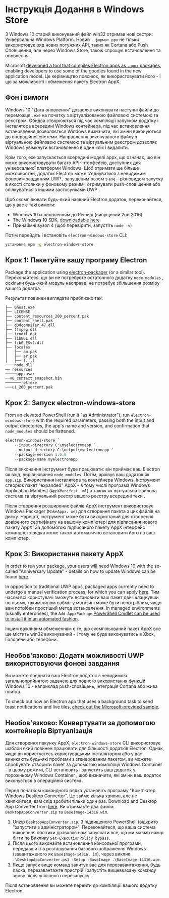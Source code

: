 # Інструкція Додання в Windows Store

З Windows 10 старий виконуваний файл win32 отримав нові сестри: Універсальна Windows Platform. Новий `. формат ppx` не тільки використовує ряд нових потужних API, таких як Cortana або Push Сповіщення, але через Windows Store, також спрощує встановлення та оновлення.

Microsoft [developed a tool that compiles Electron apps as `.appx` packages][electron-windows-store], enabling developers to use some of the goodies found in the new application model. Це керівництво пояснює, як використовувати його - і що за можливості і обмеження пакету Electron AppX.

## Фон і вимоги

Windows 10 "Дата оновлення" дозволяє виконувати наступні файли до переможця `.exe` на початку з віртуалізованою файловою системою та реєстром. Обидва створюються під час компіляції запуском додатку і інсталятора всередині Windows контейнера, під час встановлення встановлення дозволяється Windows визначити, які зміни виконуються до операційної системи. Направлення виконуваного файлу з віртуальною файловою системою та віртуальним реєстром дозволяє Windows увімкнути встановлення в один клік і видалити.

Крім того, exe запускається всередині моделі appx, що означає, що він може використовувати багато API-інтерфейсів, доступних для універсальної платформи Windows. Щоб отримати ще більше можливостей, додаток Electron може з'єднуватися з невидимим фоновим завданням UWP , запущеним разом з `exe` - різновидом запуску в якості стоянки у фоновому режимі, отримувати push-сповіщення або спілкуватися з іншими застосунками UWP .

Щоб скомпілювати будь-який наявний Electron додаток, переконайтеся, що у вас є такі вимоги:

* Windows 10 із оновленням до Річниці (випущений 2nd 2016)
* The Windows 10 SDK, [downloadable here][windows-sdk]
* Принаймні вузол 4 (щоб перевірити, запустіть `node -v`)

Потім перейдіть і встановіть `electron-windows-store` CLI:

```sh
установка npm -g electron-windows-store
```

## Крок 1: Пакетуйте вашу програму Electron

Package the application using [electron-packager][electron-packager] (or a similar tool). Переконайтеся, що ви не потребуєте остаточного додатку `node_modules` , оскільки будь-який модуль насправді не потребує збільшення розміру вашого додатка.

Результат повинен виглядати приблизно так:

```plaintext
├── Ghost.exe
├── LICENSE
├── content_resources_200_percent.pak
├── content_shell.pak
├── d3dcompiler_47.dll
├── ffmpeg.dll
├── icudtl.dat
├── libEGL.dll
├── libGLESv2.dll
├── locales
│   ├── am.pak
│   ├── ar.pak
│   ├── [...]
────node.dll
── resources
─────app.asar
──v8_context_snapshot.bin
───────rel.exe
───ui_200_percent.pak
```

## Крок 2: Запуск electron-windows-store

From an elevated PowerShell (run it "as Administrator"), run `electron-windows-store` with the required parameters, passing both the input and output directories, the app's name and version, and confirmation that `node_modules` should be flattened.

```powershell
electron-windows-store `
    --input-directory C:\myelectronapp `
    --output-directory C:\output\myelectronapp `
    --package-version 1.0.0 `
    --package-name myelectronapp
```

Після виконання інструмент буде працювати: він приймає ваш Electron як вхід, вирівнювання `node_modules`. Потім, архівує ваш додаток як `app.zip`. Використання інсталятора та контейнера Windows, інструмент створює пакет "expanded" AppX - в тому числі програма Windows Application Manifest (`AppXManifest. ml`) а також як віртуальна файлова система та віртуальний реєстр вашого реєстру всередині теки .

Після створення розширених файлів AppX інструмент використовує Windows Packager (`MakeAppx. xe`) для створення пакета з цих файлів на диску. Нарешті, інструмент може бути використаний для створення довіреного сертифікату на вашому комп'ютері для підписання нового пакету AppX. За допомогою підписаного пакету AppX інтерфейс командного рядка може також автоматично встановити його на ваш комп'ютер.

## Крок 3: Використання пакету AppX

In order to run your package, your users will need Windows 10 with the so-called "Anniversary Update" - details on how to update Windows can be found [here][how-to-update].

In opposition to traditional UWP apps, packaged apps currently need to undergo a manual verification process, for which you can apply [here][centennial-campaigns]. Тим часом всі користувачі зможуть встановити ваш пакет двічі клацнувши по ньому, таким чином сабміт у магазині може бути непотрібним, якщо вам потрібен простіший метод встановлення. In managed environments (usually enterprises), the `Add-AppxPackage` [PowerShell Cmdlet can be used to install it in an automated fashion][add-appxpackage].

Іншим важливим обмеженням є те, що скомпільований пакет AppX все ще містить win32 виконуваний - і тому не буде виконуватись в Xbox, Гололени або телефони.

## Необов'язково: Додати можливості UWP використовуючи фонові завдання
Ви можете поєднати ваш Electron додаток з невидимою загальноприйнятою задачею для повного використання функцій Windows 10 - наприклад push-сповіщень, Інтеграція Cortana або жива плитка.

To check out how an Electron app that uses a background task to send toast notifications and live tiles, [check out the Microsoft-provided sample][background-task].

## Необов'язково: Конвертувати за допомогою контейнерів Віртуалізація

Для створення пакунку AppX, `electron-windows-store` CLI використовує шаблон який повинен працювати для більшості додатків Electron. Однак, якщо ви користуєтесь користувацьким інсталятором або у вас виникають будь-які проблеми з згенерованим пакетом, ви можете спробувати створити пакет за допомогою компіляції Windows Container - в цьому режимі, CLI встановить і запустить ваш додаток у порожньому Windows Container , щоб визначити, які зміни ваш додаток виконується в операційній системі .

Перед початком командного рядка установіть програму "Комп'ютер Windows Desktop Converter". Це займе кілька хвилин, але не хвилюйтеся, вам слід зробити тільки один раз. Download and Desktop App Converter from [here][app-converter]. Ви отримаєте два файли: `DesktopAppConverter.zip` та `BaseImage-14316.wim`.

1. Unzip `DesktopAppConverter.zip`. З підвищеного PowerShell (відкрито "запустити з адміністратором", Переконайтеся, що ваша система виконання політики дозволяє нам запускати все, що ми маємо намір бігти по Виклику `Set-ExecutionPolicy bypass`.
2. Після цього виконайте встановлення консольної програми, передавши її в розташування базового зображення Windows (завантаженого як `BaseImage-14316. im`), через виклик `.\DesktopAppConverter.ps1 -Setup -BaseImage .\BaseImage-14316.wim`.
3. Якщо запуск вище команд запитує вас для перезавантаження, будь ласка, перезавантажте пристрій і запустіть вищевказану команду знову після успішного перезапуску.

Після встановлення ви можете перейти до компіляції вашого додатку Electron.

[windows-sdk]: https://developer.microsoft.com/en-us/windows/downloads/windows-10-sdk
[app-converter]: https://docs.microsoft.com/en-us/windows/uwp/porting/desktop-to-uwp-run-desktop-app-converter
[add-appxpackage]: https://technet.microsoft.com/en-us/library/hh856048.aspx
[electron-packager]: https://github.com/electron/electron-packager
[electron-windows-store]: https://github.com/catalystcode/electron-windows-store
[background-task]: https://github.com/felixrieseberg/electron-uwp-background
[centennial-campaigns]: https://developer.microsoft.com/en-us/windows/projects/campaigns/desktop-bridge
[how-to-update]: https://blogs.windows.com/windowsexperience/2016/08/02/how-to-get-the-windows-10-anniversary-update
